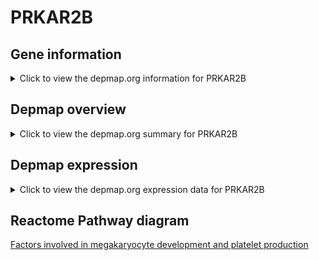 <h1>PRKAR2B</h1>

<h2>Gene information</h2>
<details>
  <summary>Click to view the depmap.org information for PRKAR2B</summary>
  <iframe src="https://depmap.org/portal/gene/PRKAR2B?tab=about" style="border:none;width:100%;height:800px"></iframe>
</details>

<h2>Depmap overview</h2>
<details>
  <summary>Click to view the depmap.org summary for PRKAR2B</summary>
  <iframe src="https://depmap.org/portal/gene/PRKAR2B?tab=overview" style="border:none;width:100%;height:800px"></iframe>
</details>

<h2>Depmap expression</h2>
<details>
  <summary>Click to view the depmap.org expression data for PRKAR2B</summary>
  <iframe src="https://depmap.org/portal/gene/PRKAR2B?tab=characterization" style="border:none;width:100%;height:800px"></iframe>
</details>



<h2>Reactome Pathway diagram</h2>
<a href="https://reactome.org/PathwayBrowser/#/R-HSA-983231">Factors involved in megakaryocyte development and platelet production</a>



